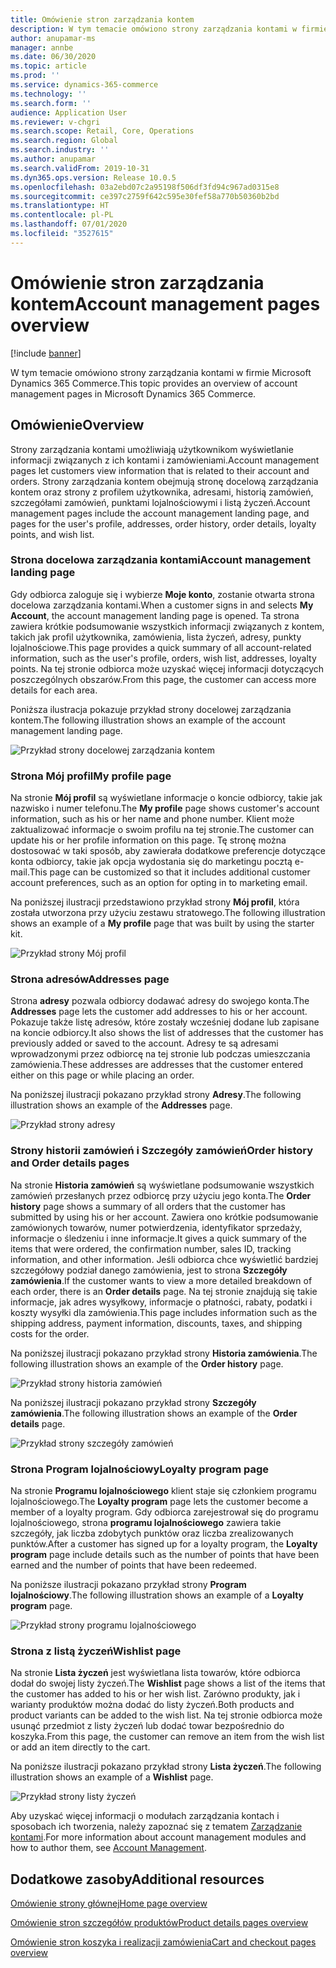 ```yaml
---
title: Omówienie stron zarządzania kontem
description: W tym temacie omówiono strony zarządzania kontami w firmie Microsoft Dynamics 365 Commerce.
author: anupamar-ms
manager: annbe
ms.date: 06/30/2020
ms.topic: article
ms.prod: ''
ms.service: dynamics-365-commerce
ms.technology: ''
ms.search.form: ''
audience: Application User
ms.reviewer: v-chgri
ms.search.scope: Retail, Core, Operations
ms.search.region: Global
ms.search.industry: ''
ms.author: anupamar
ms.search.validFrom: 2019-10-31
ms.dyn365.ops.version: Release 10.0.5
ms.openlocfilehash: 03a2ebd07c2a95198f506df3fd94c967ad0315e8
ms.sourcegitcommit: ce397c2759f642c595e30fef58a770b50360b2bd
ms.translationtype: HT
ms.contentlocale: pl-PL
ms.lasthandoff: 07/01/2020
ms.locfileid: "3527615"
---
```

# <a name="account-management-pages-overview"></a><span data-ttu-id="f2660-103">Omówienie stron zarządzania kontem</span><span class="sxs-lookup"><span data-stu-id="f2660-103">Account management pages overview</span></span>

[!include [banner](includes/banner.md)]

<span data-ttu-id="f2660-104">W tym temacie omówiono strony zarządzania kontami w firmie Microsoft Dynamics 365 Commerce.</span><span class="sxs-lookup"><span data-stu-id="f2660-104">This topic provides an overview of account management pages in Microsoft Dynamics 365 Commerce.</span></span>

## <a name="overview"></a><span data-ttu-id="f2660-105">Omówienie</span><span class="sxs-lookup"><span data-stu-id="f2660-105">Overview</span></span>

<span data-ttu-id="f2660-106">Strony zarządzania kontami umożliwiają użytkownikom wyświetlanie informacji związanych z ich kontami i zamówieniami.</span><span class="sxs-lookup"><span data-stu-id="f2660-106">Account management pages let customers view information that is related to their account and orders.</span></span> <span data-ttu-id="f2660-107">Strony zarządzania kontem obejmują stronę docelową zarządzania kontem oraz strony z profilem użytkownika, adresami, historią zamówień, szczegółami zamówień, punktami lojalnościowymi i listą życzeń.</span><span class="sxs-lookup"><span data-stu-id="f2660-107">Account management pages include the account management landing page, and pages for the user's profile, addresses, order history, order details, loyalty points, and wish list.</span></span>

### <a name="account-management-landing-page"></a><span data-ttu-id="f2660-108">Strona docelowa zarządzania kontami</span><span class="sxs-lookup"><span data-stu-id="f2660-108">Account management landing page</span></span>

<span data-ttu-id="f2660-109">Gdy odbiorca zaloguje się i wybierze **Moje konto**, zostanie otwarta strona docelowa zarządzania kontami.</span><span class="sxs-lookup"><span data-stu-id="f2660-109">When a customer signs in and selects **My Account**, the account management landing page is opened.</span></span> <span data-ttu-id="f2660-110">Ta strona zawiera krótkie podsumowanie wszystkich informacji związanych z kontem, takich jak profil użytkownika, zamówienia, lista życzeń, adresy, punkty lojalnościowe.</span><span class="sxs-lookup"><span data-stu-id="f2660-110">This page provides a quick summary of all account-related information, such as the user's profile, orders, wish list, addresses, loyalty points.</span></span> <span data-ttu-id="f2660-111">Na tej stronie odbiorca może uzyskać więcej informacji dotyczących poszczególnych obszarów.</span><span class="sxs-lookup"><span data-stu-id="f2660-111">From this page, the customer can access more details for each area.</span></span>

<span data-ttu-id="f2660-112">Poniższa ilustracja pokazuje przykład strony docelowej zarządzania kontem.</span><span class="sxs-lookup"><span data-stu-id="f2660-112">The following illustration shows an example of the account management landing page.</span></span>

![Przykład strony docelowej zarządzania kontem](./media/Account-Management.PNG)

### <a name="my-profile-page"></a><span data-ttu-id="f2660-114">Strona Mój profil</span><span class="sxs-lookup"><span data-stu-id="f2660-114">My profile page</span></span>

<span data-ttu-id="f2660-115">Na stronie **Mój profil** są wyświetlane informacje o koncie odbiorcy, takie jak nazwisko i numer telefonu.</span><span class="sxs-lookup"><span data-stu-id="f2660-115">The **My profile** page shows customer's account information, such as his or her name and phone number.</span></span> <span data-ttu-id="f2660-116">Klient może zaktualizować informacje o swoim profilu na tej stronie.</span><span class="sxs-lookup"><span data-stu-id="f2660-116">The customer can update his or her profile information on this page.</span></span> <span data-ttu-id="f2660-117">Tę stronę można dostosować w taki sposób, aby zawierała dodatkowe preferencje dotyczące konta odbiorcy, takie jak opcja wydostania się do marketingu pocztą e-mail.</span><span class="sxs-lookup"><span data-stu-id="f2660-117">This page can be customized so that it includes additional customer account preferences, such as an option for opting in to marketing email.</span></span>

<span data-ttu-id="f2660-118">Na poniższej ilustracji przedstawiono przykład strony **Mój profil**, która została utworzona przy użyciu zestawu stratowego.</span><span class="sxs-lookup"><span data-stu-id="f2660-118">The following illustration shows an example of a **My profile** page that was built by using the starter kit.</span></span>

![Przykład strony Mój profil](./media/Account-Management-MyProfile.PNG)

### <a name="addresses-page"></a><span data-ttu-id="f2660-120">Strona adresów</span><span class="sxs-lookup"><span data-stu-id="f2660-120">Addresses page</span></span>

<span data-ttu-id="f2660-121">Strona **adresy** pozwala odbiorcy dodawać adresy do swojego konta.</span><span class="sxs-lookup"><span data-stu-id="f2660-121">The **Addresses** page lets the customer add addresses to his or her account.</span></span> <span data-ttu-id="f2660-122">Pokazuje także listę adresów, które zostały wcześniej dodane lub zapisane na koncie odbiorcy.</span><span class="sxs-lookup"><span data-stu-id="f2660-122">It also shows the list of addresses that the customer has previously added or saved to the account.</span></span> <span data-ttu-id="f2660-123">Adresy te są adresami wprowadzonymi przez odbiorcę na tej stronie lub podczas umieszczania zamówienia.</span><span class="sxs-lookup"><span data-stu-id="f2660-123">These addresses are addresses that the customer entered either on this page or while placing an order.</span></span>

<span data-ttu-id="f2660-124">Na poniższej ilustracji pokazano przykład strony **Adresy**.</span><span class="sxs-lookup"><span data-stu-id="f2660-124">The following illustration shows an example of the **Addresses** page.</span></span>

![Przykład strony adresy](./media/Account-Management-Address.png)

### <a name="order-history-and-order-details-pages"></a><span data-ttu-id="f2660-126">Strony historii zamówień i Szczegóły zamówień</span><span class="sxs-lookup"><span data-stu-id="f2660-126">Order history and Order details pages</span></span>

<span data-ttu-id="f2660-127">Na stronie **Historia zamówień** są wyświetlane podsumowanie wszystkich zamówień przesłanych przez odbiorcę przy użyciu jego konta.</span><span class="sxs-lookup"><span data-stu-id="f2660-127">The **Order history** page shows a summary of all orders that the customer has submitted by using his or her account.</span></span> <span data-ttu-id="f2660-128">Zawiera ono krótkie podsumowanie zamówionych towarów, numer potwierdzenia, identyfikator sprzedaży, informacje o śledzeniu i inne informacje.</span><span class="sxs-lookup"><span data-stu-id="f2660-128">It gives a quick summary of the items that were ordered, the confirmation number, sales ID, tracking information, and other information.</span></span> <span data-ttu-id="f2660-129">Jeśli odbiorca chce wyświetlić bardziej szczegółowy podział danego zamówienia, jest to strona **Szczegóły zamówienia**.</span><span class="sxs-lookup"><span data-stu-id="f2660-129">If the customer wants to view a more detailed breakdown of each order, there is an **Order details** page.</span></span> <span data-ttu-id="f2660-130">Na tej stronie znajdują się takie informacje, jak adres wysyłkowy, informacje o płatności, rabaty, podatki i koszty wysyłki dla zamówienia.</span><span class="sxs-lookup"><span data-stu-id="f2660-130">This page includes information such as the shipping address, payment information, discounts, taxes, and shipping costs for the order.</span></span>

<span data-ttu-id="f2660-131">Na poniższej ilustracji pokazano przykład strony **Historia zamówienia**.</span><span class="sxs-lookup"><span data-stu-id="f2660-131">The following illustration shows an example of the **Order history** page.</span></span>

![Przykład strony historia zamówień](./media/Account-Management-OrderHistory.PNG)

<span data-ttu-id="f2660-133">Na poniższej ilustracji pokazano przykład strony **Szczegóły zamówienia**.</span><span class="sxs-lookup"><span data-stu-id="f2660-133">The following illustration shows an example of the **Order details** page.</span></span>

![Przykład strony szczegóły zamówień](./media/Account-Management-OrderDetails.PNG)

### <a name="loyalty-program-page"></a><span data-ttu-id="f2660-135">Strona Program lojalnościowy</span><span class="sxs-lookup"><span data-stu-id="f2660-135">Loyalty program page</span></span>

<span data-ttu-id="f2660-136">Na stronie **Programu lojalnościowego** klient staje się członkiem programu lojalnościowego.</span><span class="sxs-lookup"><span data-stu-id="f2660-136">The **Loyalty program** page lets the customer become a member of a loyalty program.</span></span> <span data-ttu-id="f2660-137">Gdy odbiorca zarejestrował się do programu lojalnościowego, strona **programu lojalnościowego** zawiera takie szczegóły, jak liczba zdobytych punktów oraz liczba zrealizowanych punktów.</span><span class="sxs-lookup"><span data-stu-id="f2660-137">After a customer has signed up for a loyalty program, the **Loyalty program** page include details such as the number of points that have been earned and the number of points that have been redeemed.</span></span>

<span data-ttu-id="f2660-138">Na poniższe ilustracji pokazano przykład strony **Program lojalnościowy**.</span><span class="sxs-lookup"><span data-stu-id="f2660-138">The following illustration shows an example of a **Loyalty program** page.</span></span>

![Przykład strony programu lojalnościowego](./media/Account-Management-Loyalty.PNG)

### <a name="wishlist-page"></a><span data-ttu-id="f2660-140">Strona z listą życzeń</span><span class="sxs-lookup"><span data-stu-id="f2660-140">Wishlist page</span></span>

<span data-ttu-id="f2660-141">Na stronie **Lista życzeń** jest wyświetlana lista towarów, które odbiorca dodał do swojej listy życzeń.</span><span class="sxs-lookup"><span data-stu-id="f2660-141">The **Wishlist** page shows a list of the items that the customer has added to his or her wish list.</span></span> <span data-ttu-id="f2660-142">Zarówno produkty, jak i warianty produktów można dodać do listy życzeń.</span><span class="sxs-lookup"><span data-stu-id="f2660-142">Both products and product variants can be added to the wish list.</span></span> <span data-ttu-id="f2660-143">Na tej stronie odbiorca może usunąć przedmiot z listy życzeń lub dodać towar bezpośrednio do koszyka.</span><span class="sxs-lookup"><span data-stu-id="f2660-143">From this page, the customer can remove an item from the wish list or add an item directly to the cart.</span></span>

<span data-ttu-id="f2660-144">Na poniższe ilustracji pokazano przykład strony **Lista życzeń**.</span><span class="sxs-lookup"><span data-stu-id="f2660-144">The following illustration shows an example of a **Wishlist** page.</span></span>

![Przykład strony listy życzeń](./media/Account-Management-Wishlist.PNG)

<span data-ttu-id="f2660-146">Aby uzyskać więcej informacji o modułach zarządzania kontach i sposobach ich tworzenia, należy zapoznać się z tematem [Zarządzanie kontami](account-management.md).</span><span class="sxs-lookup"><span data-stu-id="f2660-146">For more information about account management modules and how to author them, see [Account Management](account-management.md).</span></span>

## <a name="additional-resources"></a><span data-ttu-id="f2660-147">Dodatkowe zasoby</span><span class="sxs-lookup"><span data-stu-id="f2660-147">Additional resources</span></span>

[<span data-ttu-id="f2660-148">Omówienie strony głównej</span><span class="sxs-lookup"><span data-stu-id="f2660-148">Home page overview</span></span>](quick-tour-home-page.md)

[<span data-ttu-id="f2660-149">Omówienie stron szczegółów produktów</span><span class="sxs-lookup"><span data-stu-id="f2660-149">Product details pages overview</span></span>](quick-tour-pdp.md)

[<span data-ttu-id="f2660-150">Omówienie stron koszyka i realizacji zamówienia</span><span class="sxs-lookup"><span data-stu-id="f2660-150">Cart and checkout pages overview</span></span>](quick-tour-cart-checkout.md)

